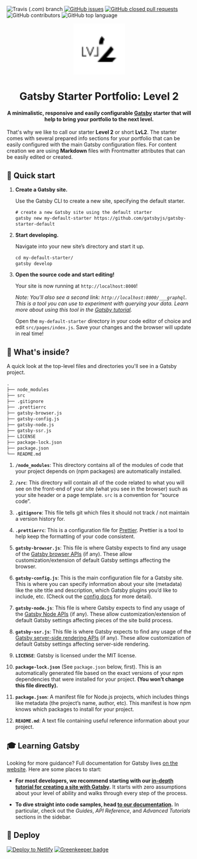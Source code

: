![Travis (.com) branch](https://travis-ci.com/Knochenmark/gatsby-starter-portfolio.svg?branch=master)
[![GitHub issues](https://img.shields.io/github/issues/knochenmark/gatsby-starter-portfolio.svg)](https://github.com/Knochenmark/gatsby-starter-portfolio/issues)
[![GitHub closed pull requests](https://img.shields.io/github/issues-pr-closed/knochenmark/gatsby-starter-portfolio.svg)](https://github.com/Knochenmark/gatsby-starter-portfolio/pulls)
![GitHub contributors](https://img.shields.io/github/contributors/knochenmark/gatsby-starter-portfolio.svg)
![GitHub top language](https://img.shields.io/github/languages/top/knochenmark/gatsby-starter-portfolio.svg)

<p align="center">
  <img alt="Level 2" src="./src/assets/logo.svg" width="140" />
</p>
<h1 align="center">
  Gatsby Starter Portfolio: Level 2
</h1>

<h4 align="center">
  A minimalistic, responsive and easily configurable <a href="https://github.com/gatsbyjs/gatsby" target="_blank">Gatsby</a> starter that will help to bring your portfolio to the next level.
</h4>

That's why we like to call our starter **Level 2** or short **LvL2**. The starter comes with several prepared info sections for your portfolio that can be easily configured with the main Gatsby configuration files. For content creation we are using **Markdown** files with Frontmatter attributes that can be easily edited or created.

## 🚀 Quick start

1.  **Create a Gatsby site.**

    Use the Gatsby CLI to create a new site, specifying the default starter.

    ```shell
    # create a new Gatsby site using the default starter
    gatsby new my-default-starter https://github.com/gatsbyjs/gatsby-starter-default
    ```

1.  **Start developing.**

    Navigate into your new site’s directory and start it up.

    ```shell
    cd my-default-starter/
    gatsby develop
    ```

1.  **Open the source code and start editing!**

    Your site is now running at `http://localhost:8000`!

    _Note: You'll also see a second link: _`http://localhost:8000/___graphql`_. This is a tool you can use to experiment with querying your data. Learn more about using this tool in the [Gatsby tutorial](https://www.gatsbyjs.org/tutorial/part-five/#introducing-graphiql)._

    Open the `my-default-starter` directory in your code editor of choice and edit `src/pages/index.js`. Save your changes and the browser will update in real time!

## 🧐 What's inside?

A quick look at the top-level files and directories you'll see in a Gatsby project.

    .
    ├── node_modules
    ├── src
    ├── .gitignore
    ├── .prettierrc
    ├── gatsby-browser.js
    ├── gatsby-config.js
    ├── gatsby-node.js
    ├── gatsby-ssr.js
    ├── LICENSE
    ├── package-lock.json
    ├── package.json
    └── README.md

1.  **`/node_modules`**: This directory contains all of the modules of code that your project depends on (npm packages) are automatically installed.

2.  **`/src`**: This directory will contain all of the code related to what you will see on the front-end of your site (what you see in the browser) such as your site header or a page template. `src` is a convention for “source code”.

3.  **`.gitignore`**: This file tells git which files it should not track / not maintain a version history for.

4.  **`.prettierrc`**: This is a configuration file for [Prettier](https://prettier.io/). Prettier is a tool to help keep the formatting of your code consistent.

5.  **`gatsby-browser.js`**: This file is where Gatsby expects to find any usage of the [Gatsby browser APIs](https://www.gatsbyjs.org/docs/browser-apis/) (if any). These allow customization/extension of default Gatsby settings affecting the browser.

6.  **`gatsby-config.js`**: This is the main configuration file for a Gatsby site. This is where you can specify information about your site (metadata) like the site title and description, which Gatsby plugins you’d like to include, etc. (Check out the [config docs](https://www.gatsbyjs.org/docs/gatsby-config/) for more detail).

7.  **`gatsby-node.js`**: This file is where Gatsby expects to find any usage of the [Gatsby Node APIs](https://www.gatsbyjs.org/docs/node-apis/) (if any). These allow customization/extension of default Gatsby settings affecting pieces of the site build process.

8.  **`gatsby-ssr.js`**: This file is where Gatsby expects to find any usage of the [Gatsby server-side rendering APIs](https://www.gatsbyjs.org/docs/ssr-apis/) (if any). These allow customization of default Gatsby settings affecting server-side rendering.

9.  **`LICENSE`**: Gatsby is licensed under the MIT license.

10. **`package-lock.json`** (See `package.json` below, first). This is an automatically generated file based on the exact versions of your npm dependencies that were installed for your project. **(You won’t change this file directly).**

11. **`package.json`**: A manifest file for Node.js projects, which includes things like metadata (the project’s name, author, etc). This manifest is how npm knows which packages to install for your project.

12. **`README.md`**: A text file containing useful reference information about your project.

## 🎓 Learning Gatsby

Looking for more guidance? Full documentation for Gatsby lives [on the website](https://www.gatsbyjs.org/). Here are some places to start:

- **For most developers, we recommend starting with our [in-depth tutorial for creating a site with Gatsby](https://www.gatsbyjs.org/tutorial/).** It starts with zero assumptions about your level of ability and walks through every step of the process.

- **To dive straight into code samples, head [to our documentation](https://www.gatsbyjs.org/docs/).** In particular, check out the _Guides_, _API Reference_, and _Advanced Tutorials_ sections in the sidebar.

## 💫 Deploy

[![Deploy to Netlify](https://www.netlify.com/img/deploy/button.svg)](https://app.netlify.com/start/deploy?repository=https://github.com/gatsbyjs/gatsby-starter-default) [![Greenkeeper badge](https://badges.greenkeeper.io/Knochenmark/gatsby-starter-portfolio.svg)](https://greenkeeper.io/)
